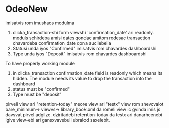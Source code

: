 # OdeoNew

imisatvis rom imushaos modulma
1) clicka_transaction-shi form viewshi 'confirmation_date' ari readonly. moduls schirdeba amisi dates qondac amitom rodesac transaction chavardeba confirmation_date
qona aucilebelia
2) Statusi unda iyos "Confirmed" imisatvis rom chavardes dashboardshi
3) Type unda iyos "Deposit" imisatvis rom chavardes dashboardshi

To have properly working module
1) in clicka_transaction confirmation_date field is readonly which means its hidden. The module needs its value to drop the transaction into the dashboard
2) status must be "confirmed"
3) Type must be "deposit"


pirveli view ari "retention-today" meore view ari "testx"
view rom shevcvalot  bare_minimum-> viewvs-> library_book.xml da romeli view ic gvinda imis js davsvat pirvel adgilze. 
dziritadebi retention-today da testx ari danarhcenebi igive view-ebi ari gansxvavebuli ubralod saxelebit. 
